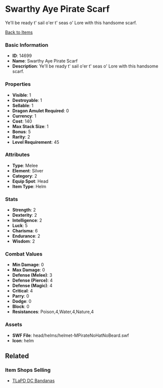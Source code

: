 # Swarthy Aye Pirate Scarf

Ye'll be ready t' sail o'er t' seas o' Lore with this handsome scarf.

[Back to Items](../items.md)

### Basic Information

- **ID**: 14699
- **Name**: Swarthy Aye Pirate Scarf
- **Description**: Ye&#039;ll be ready t&#039; sail o&#039;er t&#039; seas o&#039; Lore with this handsome scarf.

### Properties

- **Visible**: 1
- **Destroyable**: 1
- **Sellable**: 1
- **Dragon Amulet Required**: 0
- **Currency**: 1
- **Cost**: 140
- **Max Stack Size**: 1
- **Bonus**: 5
- **Rarity**: 2
- **Level Requirement**: 45

### Attributes

- **Type**: Melee
- **Element**: Silver
- **Category**: 2
- **Equip Spot**: Head
- **Item Type**: Helm

### Stats

- **Strength**: 2
- **Dexterity**: 2
- **Intelligence**: 2
- **Luck**: 5
- **Charisma**: 6
- **Endurance**: 2
- **Wisdom**: 2

### Combat Values

- **Min Damage**: 0
- **Max Damage**: 0
- **Defense (Melee)**: 3
- **Defense (Pierce)**: 4
- **Defense (Magic)**: 4
- **Critical**: 4
- **Parry**: 0
- **Dodge**: 0
- **Block**: 0
- **Resistances**: Poison,4,Water,4,Nature,4

### Assets

- **SWF File**: head/helms/helmet-MPirateNoHatNoBeard.swf
- **Icon**: helm

## Related

### Item Shops Selling

- [TLaPD DC Bandanas](../item-shops/367-tlapd-dc-bandanas.md)

